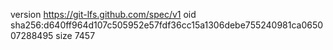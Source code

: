 version https://git-lfs.github.com/spec/v1
oid sha256:d640ff964d107c505952e57fdf36cc15a1306debe755240981ca065007288495
size 7457
